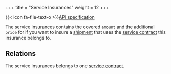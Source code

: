+++
title = "Service Insurances"
weight = 12
+++

{{< icon fa-file-text-o >}}[API specification](https://docs.myparcel.com/api-specification#/ServiceInsurances)

The service insurances contains the covered `amount` and the additional `price` for if you want to insure a [shipment](/api/resources/shipments) that uses the [service contract](/api/resources/service-contracts) this insurance belongs to.

## Relations
The service insurances belongs to one [service contract](/api/resources/service-contracts). 

